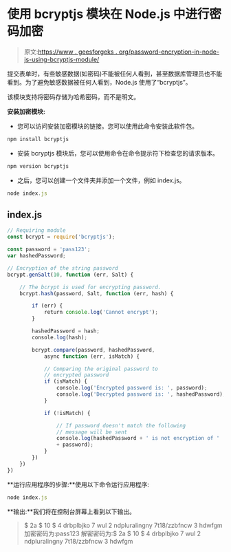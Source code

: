 # 使用 bcryptjs 模块在 Node.js 中进行密码加密

> 原文:[https://www . geesforgeks . org/password-encryption-in-node-js-using-bcryptjs-module/](https://www.geeksforgeeks.org/password-encryption-in-node-js-using-bcryptjs-module/)

提交表单时，有些敏感数据(如密码)不能被任何人看到，甚至数据库管理员也不能看到。为了避免敏感数据被任何人看到，Node.js 使用了“bcryptjs”。

该模块支持将密码存储为哈希密码，而不是明文。

**安装加密模块:**

*   您可以访问安装加密模块的链接。您可以使用此命令安装此软件包。

```js
npm install bcryptjs
```

*   安装 bcryptjs 模块后，您可以使用命令在命令提示符下检查您的请求版本。

```js
npm version bcryptjs
```

*   之后，您可以创建一个文件夹并添加一个文件，例如 index.js。

```js
node index.js
```

## index.js

```js
// Requiring module
const bcrypt = require('bcryptjs');

const password = 'pass123';
var hashedPassword;

// Encryption of the string password
bcrypt.genSalt(10, function (err, Salt) {

    // The bcrypt is used for encrypting password.
    bcrypt.hash(password, Salt, function (err, hash) {

        if (err) {
            return console.log('Cannot encrypt');
        }

        hashedPassword = hash;
        console.log(hash);

        bcrypt.compare(password, hashedPassword, 
            async function (err, isMatch) {

            // Comparing the original password to
            // encrypted password   
            if (isMatch) {
                console.log('Encrypted password is: ', password);
                console.log('Decrypted password is: ', hashedPassword);
            }

            if (!isMatch) {

                // If password doesn't match the following
                // message will be sent
                console.log(hashedPassword + ' is not encryption of ' 
                + password);
            }
        })
    })
})
```

**运行应用程序的步骤:**使用以下命令运行应用程序:

```js
node index.js
```

**输出:**我们将在控制台屏幕上看到以下输出。

> $ 2a $ 10 $ 4 drbplbjko 7 wul 2 ndpluralingny 7t18/zzbfncw 3 hdwfgm
> 加密密码为:pass123
> 解密密码为:$ 2a $ 10 $ 4 drbplbjko 7 wul 2 ndpluralingny 7t18/zzbfncw 3 hdwfgm